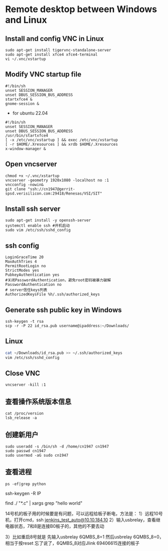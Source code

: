 # Remote desktop between Windows and Linux
## Install and config VNC in Linux
```shell
sudo apt-get install tigervnc-standalone-server
sudo apt-get install xfce4 xfce4-terminal
vi ~/.vnc/xstartup
```
## Modify VNC startup file
``` shell
#!/bin/sh 
unset SESSION_MANAGER
unset DBUS_SESSION_BUS_ADDRESS
startxfce4 &
gnome-session &
```
- for ubuntu 22.04
```shell
#!/bin/sh
unset SESSION_MANAGER
unset DBUS_SESSION_BUS_ADDRESS
/usr/bin/startxfce4
[ -x /etc/vnc/xstartup ] && exec /etc/vnc/xstartup
[ -r $HOME/.Xresources ] && xrdb $HOME/.Xresources
x-window-manager &
```
## Open vncserver
```shell
chmod +x ~/.vnc/xstartup
vncserver -geometry 1920x1080 -localhost no :1
vncconfig -nowin&
git clone "ssh://cn1947@gerrit-spsd.verisilicon.com:29418/Renesas/VSI/SIT"
```
## Install ssh server
```shell
sudo apt-get install -y openssh-server
systemctl enable ssh #开机启动
sudo vim /etc/ssh/sshd_config
```
## ssh config
```shell
LoginGraceTime 20
MaxAuthTries 4
PermitRootLogin no
StrictModes yes
PubkeyAuthentication yes
#关闭PasswordAuthentication，避免root密码被暴力破解
PasswordAuthentication no
# server信任keys列表
AuthorizedKeysFile %h/.ssh/authorized_keys
```
## Generate ssh public key in Windows
```shell
ssh-keygen -t rsa
scp -r -P 22 id_rsa.pub username@ipaddress:~/Downloads/
```
## Linux
```bash
cat ~/Downloads/id_rsa.pub >> ~/.ssh/authorized_keys
vim /etc/ssh/sshd_config
```
## Close VNC
```shell
vncserver -kill :1
```
## **查看**操作**系统版本**信息
```shell
cat /proc/version
lsb_release -a
```
## 创建新用户
 ```shell
sudo useradd -s /bin/sh -d /home/cn1947 cn1947
sudo passwd cn1947
sudo usermod -aG sudo cn1947
```
## 查看进程
```shell 
ps -ef|grep python
```



ssh-keygen -R IP

find ./ "*.c" | xargs grep "hello world"



14号机的板子用的时候要是有问题，可以远程给板子断电，方法是：
1）远程10号机，打开cmd，ssh jenkins_test_auto@10.10.184.10
2）输入usbrelay，查看继电器状态，7和8是连接B0板子的，其他的不要去动

3）比如重启8号就是 先输入usbrelay 6QMBS_8=1 然后usbrelay 6QMBS_8=0，相当于按reset
忘了说了，6QMBS_8对应Jlink 69406615连接的板子







